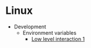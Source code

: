 # Linux

* Development
  * Environment variables
    * [Low level interaction 1](https://dwheeler.com/secure-programs/3.50/Secure-Programs-HOWTO/environment-variables.html)
